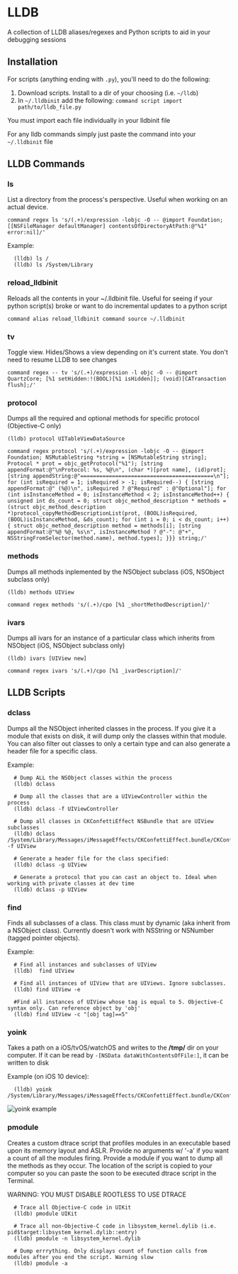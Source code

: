 # LLDB
A collection of LLDB aliases/regexes and Python scripts to aid in your debugging sessions

## Installation 

For scripts (anything ending with `.py`), you'll need to do the following: 
  1. Download scripts. Install to a dir of your choosing (i.e. `~/lldb`)
  2. In `~/.lldbinit` add the following:
      `command script import path/to/lldb_file.py`
  
  You must import each file individually in your lldbinit file

For any lldb commands simply just paste the command into your `~/.lldbinit` file


## LLDB Commands

### ls 
List a directory from the process's perspective. Useful when working on an actual device. 
```
command regex ls 's/(.+)/expression -lobjc -O -- @import Foundation; [[NSFileManager defaultManager] contentsOfDirectoryAtPath:@"%1" error:nil]/'
```
  Example: 
      
      (lldb) ls /
      (lldb) ls /System/Library
      
### reload_lldbinit
Reloads all the contents in your ~/.lldbinit file. Useful for seeing if your python script(s) broke or want to do incremental updates to a python script

```
command alias reload_lldbinit command source ~/.lldbinit
```

### tv
Toggle view. Hides/Shows a view depending on it's current state. You don't need to resume LLDB to see changes

```
command regex -- tv 's/(.+)/expression -l objc -O -- @import QuartzCore; [%1 setHidden:!(BOOL)[%1 isHidden]]; (void)[CATransaction flush];/'
```

### protocol
Dumps all the required and optional methods for specific protocol (Objective-C only)

    (lldb) protocol UITableViewDataSource

```
command regex protocol 's/(.+)/expression -lobjc -O -- @import Foundation; NSMutableString *string = [NSMutableString string]; Protocol * prot = objc_getProtocol("%1"); [string appendFormat:@"\nProtocol: %s, %@\n", (char *)[prot name], (id)prot]; [string appendString:@"==========================================\n"]; for (int isRequired = 1; isRequired > -1; isRequired--) { [string appendFormat:@" (%@)\n", isRequired ? @"Required" : @"Optional"]; for (int isInstanceMethod = 0; isInstanceMethod < 2; isInstanceMethod++) { unsigned int ds_count = 0; struct objc_method_description * methods = (struct objc_method_description *)protocol_copyMethodDescriptionList(prot, (BOOL)isRequired, (BOOL)isInstanceMethod, &ds_count); for (int i = 0; i < ds_count; i++) { struct objc_method_description method = methods[i]; [string appendFormat:@"%@ %@, %s\n", isInstanceMethod ? @"-": @"+", NSStringFromSelector(method.name), method.types]; }}} string;/'
```

### methods 
Dumps all methods inplemented by the NSObject subclass (iOS, NSObject subclass only)

    (lldb) methods UIView 
```
command regex methods 's/(.+)/cpo [%1 _shortMethodDescription]/'
```

### ivars
Dumps all ivars for an instance of a particular class which inherits from NSObject (iOS, NSObject subclass only)

    (lldb) ivars [UIView new]
    
```
command regex ivars 's/(.+)/cpo [%1 _ivarDescription]/'
```

## LLDB Scripts
### dclass
Dumps all the NSObject inherited classes in the process. If you give it a module that exists on disk, it will dump only the classes within that module. You can also filter out classes to only a certain type and can also generate a header file for a specific class.
  
  Example: 
  
      # Dump ALL the NSObject classes within the process
      (lldb) dclass 

      # Dump all the classes that are a UIViewController within the process
      (lldb) dclass -f UIViewController

      # Dump all classes in CKConfettiEffect NSBundle that are UIView subclasses
      (lldb) dclass /System/Library/Messages/iMessageEffects/CKConfettiEffect.bundle/CKConfettiEffect -f UIView
      
      # Generate a header file for the class specified:
      (lldb) dclass -g UIView
      
      # Generate a protocol that you can cast an object to. Ideal when working with private classes at dev time
      (lldb) dclass -p UIView

### find
  Finds all subclasses of a class. This class must by dynamic (aka inherit from a NSObject class). Currently doesn't work with   NSString or NSNumber (tagged pointer objects). 
  
  Example: 
  
      # Find all instances and subclasses of UIView
      (lldb)  find UIView
      
      # Find all instances of UIView that are UIViews. Ignore subclasses.
      (lldb) find UIView -e
      
      #Find all instances of UIView whose tag is equal to 5. Objective-C syntax only. Can reference object by 'obj'
      (lldb) find UIView -c "[obj tag]==5"

### yoink

  Takes a path on a iOS/tvOS/watchOS and writes to the **/tmp/** dir on your computer.
  If it can be read by `-[NSData dataWithContentsOfFile:]`, it can be written to disk

  Example (on iOS 10 device): 
  
      (lldb) yoink /System/Library/Messages/iMessageEffects/CKConfettiEffect.bundle/CKConfettiEffect

![yoink example](https://github.com/DerekSelander/LLDB/raw/master/Media/yoink_gif.gif)

### pmodule

  Creates a custom dtrace script that profiles modules in an executable based upon its 
  memory layout and ASLR. Provide no arguments w/ '-a' if you want a count of all the modules firing. 
  Provide a module if you want to dump all the methods as they occur. The location of the script is 
  copied to your computer so you can paste the soon to be executed dtrace script in the Terminal. 
  
  WARNING: YOU MUST DISABLE ROOTLESS TO USE DTRACE
  
      # Trace all Objective-C code in UIKit 
      (lldb) pmodule UIKit

      # Trace all non-Objective-C code in libsystem_kernel.dylib (i.e. pid$target:libsystem_kernel.dylib::entry)
      (lldb) pmodule -n libsystem_kernel.dylib
      
      # Dump errrything. Only displays count of function calls from modules after you end the script. Warning slow
      (lldb) pmodule -a
